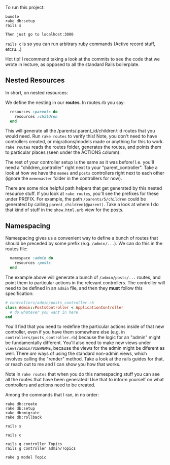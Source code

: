 To run this project:

```
bundle
rake db:setup
rails s

Then just go to localhost:3000
```

`rails c` is so you can run arbitrary ruby commands (Active record stuff, etcru...)

Hot tip! I recommend taking a look at the commits to see the code that we wrote in lecture, as opposed to all the standard Rails boilerplate.

## Nested Resources

In short, on nested resources:

We define the nesting in our **routes**. In routes.rb you say:

```rb
  resources :parents do
    resources :children
  end
```

This will generate all the /parents/:parent_id/children/:id routes that you would need. Run `rake routes` to verify this! Note, you don't need to have controllers created, or migrations/models made or anything for this to work. `rake routes` reads the routes folder, generates the routes, and points them to particular places (seen under the ACTIONS column).

The rest of your controller setup is the same as it was before! I.e. you'll need a "children_controller" right next to your "parent_controller". Take a look at how we have the `memes` and `posts` controllers right next to each other (ignore the `mememaster` folder in the controllers for now).

There are some nice helpful path helpers that get generated by this nested resource stuff. If you look at `rake routes`, you'll see the prefixes for these under PREFIX. For example, the path `/parents/5/children` could be generated by calling `parent_children(@parent)`. Take a look at where I do that kind of stuff in the `show.html.erb` view for the posts.

## Namespacing

Namespacing gives us a convenient way to define a bunch of routes that should be preceded by some prefix (e.g. `/admin/...`). We can do this in the routes file:

```rb
  namespace :admin do
    resources :posts
  end
```

The example above will generate a bunch of `/admin/posts/...` routes, and point them to particular actions in the relevant controllers. The controller will need to be defined in an `admin` file, and then they **must** follow this specification:

```rb
# controllers/admin/posts_controller.rb
class Admin::PostsController < ApplicationController
  # do whatever you want in here
end
```

You'll find that you need to redefine the particular actions inside of that new controller, even if you have them somewhere else (e.g. in `controllers/posts_controller.rb`) because the logic for an "admin" might be fundamentally different. You'll also need to make new views under `views/admin/VIEWNAME`, because the views for the admin might be diferent as well. There _are_ ways of using the standard non-admin views, which involves calling the "render" method. Take a look at the rails guides for that, or reach out to me and I can show you how that works.

Note in `rake routes` that when you do this namespacing stuff you can see all the routes that have been generated! Use that to inform yourself on what controllers and actions need to be created.


Among the commands that I ran, in no order:

```
rake db:create
rake db:setup
rake db:migrate
rake db:rollback

rails s

rails c

rails g controller Topics   
rails g controller admin/Topics

rake g model Topic
```